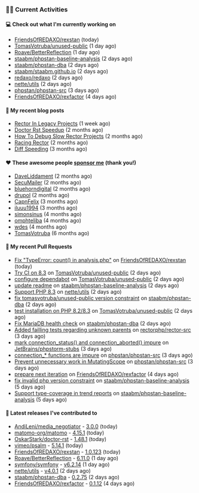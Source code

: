 ### 👨‍💻 Current Activities


#### 💻 Check out what I'm currently working on

- [FriendsOfREDAXO/rexstan](https://github.com/FriendsOfREDAXO/rexstan) (today)
- [TomasVotruba/unused-public](https://github.com/TomasVotruba/unused-public) (1 day ago)
- [Roave/BetterReflection](https://github.com/Roave/BetterReflection) (1 day ago)
- [staabm/phpstan-baseline-analysis](https://github.com/staabm/phpstan-baseline-analysis) (2 days ago)
- [staabm/phpstan-dba](https://github.com/staabm/phpstan-dba) (2 days ago)
- [staabm/staabm.github.io](https://github.com/staabm/staabm.github.io) (2 days ago)
- [redaxo/redaxo](https://github.com/redaxo/redaxo) (2 days ago)
- [nette/utils](https://github.com/nette/utils) (2 days ago)
- [phpstan/phpstan-src](https://github.com/phpstan/phpstan-src) (3 days ago)
- [FriendsOfREDAXO/rexfactor](https://github.com/FriendsOfREDAXO/rexfactor) (4 days ago)


#### 📜 My recent blog posts

- [Rector In Legacy Projects](https://staabm.github.io/2023/07/23/rector-in-legacy-projects.html) (1 week ago)
- [Doctor Rst Speedup](https://staabm.github.io/2023/05/18/doctor-rst-speedup.html) (2 months ago)
- [How To Debug Slow Rector Projects](https://staabm.github.io/2023/05/10/how-to-debug-slow-rector-projects.html) (2 months ago)
- [Racing Rector](https://staabm.github.io/2023/05/06/racing-rector.html) (2 months ago)
- [Diff Speeding](https://staabm.github.io/2023/05/01/diff-speeding.html) (3 months ago)


#### ❤️ These awesome people [sponsor me](https://github.com/sponsors/staabm) (thank you!)

- [DaveLiddament](https://github.com/DaveLiddament) (2 months ago)
- [SecuMailer](https://github.com/SecuMailer) (2 months ago)
- [bluehorndigital](https://github.com/bluehorndigital) (2 months ago)
- [drupol](https://github.com/drupol) (2 months ago)
- [CapnFelix](https://github.com/CapnFelix) (3 months ago)
- [iluuu1994](https://github.com/iluuu1994) (3 months ago)
- [simonsinus](https://github.com/simonsinus) (4 months ago)
- [omphteliba](https://github.com/omphteliba) (4 months ago)
- [wdes](https://github.com/wdes) (4 months ago)
- [TomasVotruba](https://github.com/TomasVotruba) (6 months ago)


#### 🔨 My recent Pull Requests

- [Fix &#34;TypeError: count() in analysis.php&#34;](https://github.com/FriendsOfREDAXO/rexstan/pull/551) on [FriendsOfREDAXO/rexstan](https://github.com/FriendsOfREDAXO/rexstan) (today)
- [Try CI on 8.3](https://github.com/TomasVotruba/unused-public/pull/85) on [TomasVotruba/unused-public](https://github.com/TomasVotruba/unused-public) (2 days ago)
- [configure dependabot](https://github.com/TomasVotruba/unused-public/pull/84) on [TomasVotruba/unused-public](https://github.com/TomasVotruba/unused-public) (2 days ago)
- [update readme](https://github.com/staabm/phpstan-baseline-analysis/pull/126) on [staabm/phpstan-baseline-analysis](https://github.com/staabm/phpstan-baseline-analysis) (2 days ago)
- [Support PHP 8.3](https://github.com/nette/utils/pull/297) on [nette/utils](https://github.com/nette/utils) (2 days ago)
- [fix tomasvotruba/unused-public version constraint](https://github.com/staabm/phpstan-dba/pull/619) on [staabm/phpstan-dba](https://github.com/staabm/phpstan-dba) (2 days ago)
- [test installation on PHP 8.2/8.3](https://github.com/TomasVotruba/unused-public/pull/82) on [TomasVotruba/unused-public](https://github.com/TomasVotruba/unused-public) (2 days ago)
- [Fix MariaDB health check](https://github.com/staabm/phpstan-dba/pull/618) on [staabm/phpstan-dba](https://github.com/staabm/phpstan-dba) (2 days ago)
- [Added failling tests regarding unknown parents](https://github.com/rectorphp/rector-src/pull/4619) on [rectorphp/rector-src](https://github.com/rectorphp/rector-src) (3 days ago)
- [mark connection_status() and connection_aborted() impure](https://github.com/JetBrains/phpstorm-stubs/pull/1560) on [JetBrains/phpstorm-stubs](https://github.com/JetBrains/phpstorm-stubs) (3 days ago)
- [connection_* functions are impure](https://github.com/phpstan/phpstan-src/pull/2555) on [phpstan/phpstan-src](https://github.com/phpstan/phpstan-src) (3 days ago)
- [Prevent unnecessary work in MutatingScope](https://github.com/phpstan/phpstan-src/pull/2554) on [phpstan/phpstan-src](https://github.com/phpstan/phpstan-src) (3 days ago)
- [prepare next iteration](https://github.com/FriendsOfREDAXO/rexfactor/pull/107) on [FriendsOfREDAXO/rexfactor](https://github.com/FriendsOfREDAXO/rexfactor) (4 days ago)
- [fix invalid php version constraint](https://github.com/staabm/phpstan-baseline-analysis/pull/125) on [staabm/phpstan-baseline-analysis](https://github.com/staabm/phpstan-baseline-analysis) (5 days ago)
- [Support type-coverage in trend reports](https://github.com/staabm/phpstan-baseline-analysis/pull/123) on [staabm/phpstan-baseline-analysis](https://github.com/staabm/phpstan-baseline-analysis) (5 days ago)


#### 🔭 Latest releases I've contributed to

- [AndiLeni/media_negotiator](https://github.com/AndiLeni/media_negotiator) - [3.0.0](https://github.com/AndiLeni/media_negotiator/releases/tag/3.0.0) (today)
- [matomo-org/matomo](https://github.com/matomo-org/matomo) - [4.15.1](https://github.com/matomo-org/matomo/releases/tag/4.15.1) (today)
- [OskarStark/doctor-rst](https://github.com/OskarStark/doctor-rst) - [1.48.1](https://github.com/OskarStark/doctor-rst/releases/tag/1.48.1) (today)
- [vimeo/psalm](https://github.com/vimeo/psalm) - [5.14.1](https://github.com/vimeo/psalm/releases/tag/5.14.1) (today)
- [FriendsOfREDAXO/rexstan](https://github.com/FriendsOfREDAXO/rexstan) - [1.0.123](https://github.com/FriendsOfREDAXO/rexstan/releases/tag/1.0.123) (today)
- [Roave/BetterReflection](https://github.com/Roave/BetterReflection) - [6.11.0](https://github.com/Roave/BetterReflection/releases/tag/6.11.0) (1 day ago)
- [symfony/symfony](https://github.com/symfony/symfony) - [v6.2.14](https://github.com/symfony/symfony/releases/tag/v6.2.14) (1 day ago)
- [nette/utils](https://github.com/nette/utils) - [v4.0.1](https://github.com/nette/utils/releases/tag/v4.0.1) (2 days ago)
- [staabm/phpstan-dba](https://github.com/staabm/phpstan-dba) - [0.2.75](https://github.com/staabm/phpstan-dba/releases/tag/0.2.75) (2 days ago)
- [FriendsOfREDAXO/rexfactor](https://github.com/FriendsOfREDAXO/rexfactor) - [0.1.12](https://github.com/FriendsOfREDAXO/rexfactor/releases/tag/0.1.12) (4 days ago)
